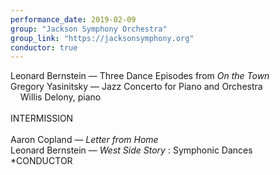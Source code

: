 ```yaml
---
performance_date: 2019-02-09
group: "Jackson Symphony Orchestra"
group_link: "https://jacksonsymphony.org"
conductor: true
---
```

Leonard Bernstein — Three Dance Episodes from _On the Town_<br/>
Gregory Yasinitsky — Jazz Concerto for Piano and Orchestra<br/>
&nbsp;&nbsp;&nbsp;&nbsp;Willis Delony, piano<br/>
<br/>
INTERMISSION<br/>
<br/>
Aaron Copland	 — _Letter from Home_<br/>
Leonard Bernstein — _West Side Story_ : Symphonic Dances<br/>
*CONDUCTOR
